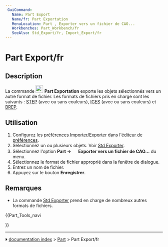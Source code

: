 ```yaml
---
 GuiCommand:
   Name: Part Export‏‎
   Name/fr: Part Exportation
   MenuLocation: Part , Exporter vers un fichier de CAO...
   Workbenches: Part_Workbench/fr
   SeeAlso: Std_Export/fr, Import_Export/fr
---
```


# Part Export/fr



## Description

La commande <img alt="" src=images/Part_Export.svg  style="width:24px;"> **Part Exportation** exporte les objets sélectionnés vers un autre format de fichier. Les formats de fichiers pris en charge sont les suivants : [STEP](https://fr.wikipedia.org/wiki/Standard_pour_l%27%C3%A9change_de_donn%C3%A9es_de_produit) (avec ou sans couleurs), [IGES](https://fr.wikipedia.org/wiki/Initial_Graphics_Exchange_Specification) (avec ou sans couleurs) et [BREP](https://fr.wikipedia.org/wiki/B-Rep).



## Utilisation

1.  Configurez les [préférences Importer/Exporter](Import_Export_Preferences/fr.md) dans l\'[éditeur de préférences](Preferences_Editor/fr.md).
2.  Sélectionnez un ou plusieurs objets. Voir [Std Exporter](Std_Export/fr#Utilisation.md).
3.  Sélectionnez l\'option **Part → <img src="images/Part_Export.svg" width=16px> Exporter vers un fichier de CAO...** du menu.
4.  Sélectionnez le format de fichier approprié dans la fenêtre de dialogue.
5.  Entrez un nom de fichier.
6.  Appuyez sur le bouton **Enregistrer**.



## Remarques

-   La commande [Std Exporter](Std_Export/fr.md) prend en charge de nombreux autres formats de fichiers.





{{Part_Tools_navi

}}



---
⏵ [documentation index](../README.md) > [Part](Part_Workbench.md) > Part Export/fr
